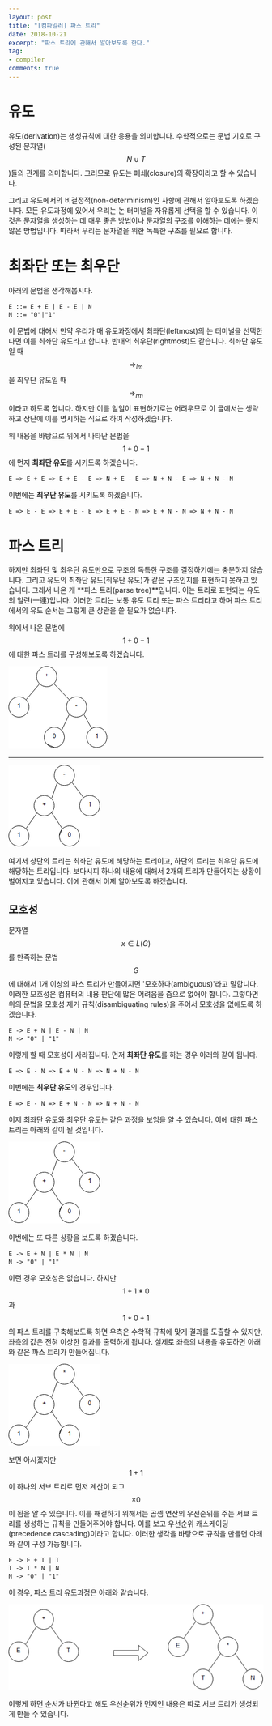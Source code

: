 ```yaml
---
layout: post
title: "[컴파일러] 파스 트리"
date: 2018-10-21
excerpt: "파스 트리에 관해서 알아보도록 한다."
tag:
- compiler
comments: true
---
```


# 유도

유도(derivation)는 생성규칙에 대한 응용을 의미합니다. 수학적으로는 문법 기호로 구성된 문자열($$N \cup T$$)들의 관계를 의미합니다. 그러므로 유도는 폐쇄(closure)의 확장이라고 할 수 있습니다.

그리고 유도에서의 비결정적(non-determinism)인 사항에 관해서 알아보도록 하겠습니다. 모든 유도과정에 있어서 우리는 논 터미널을 자유롭게 선택을 할 수 있습니다. 이것은 문자열을 생성하는 데 매우 좋은 방법이나 문자열의 구조를 이해하는 데에는 좋지 않은 방법입니다. 따라서 우리는 문자열을 위한 독특한 구조를 필요로 합니다.

# 최좌단 또는 최우단

아래의 문법을 생각해봅시다.

```text
E ::= E + E | E - E | N
N ::= "0"|"1"
```

이 문법에 대해서 만약 우리가 매 유도과정에서 최좌단(leftmost)의 논 터미널을 선택한다면 이를 최좌단 유도라고 합니다. 반대의 최우단(rightmost)도 같습니다. 최좌단 유도일 때 $$\Rightarrow_{lm}$$을 최우단 유도일 때 $$\Rightarrow_{rm}$$이라고 하도록 합니다. 하지만 이를 일일이 표현하기로는 어려우므로 이 글에서는 생략하고 상단에 이를 명시하는 식으로 하여 작성하겠습니다.

위 내용을 바탕으로 위에서 나타난 문법을 $$1+0-1$$에 먼저 **최좌단 유도**를 시키도록 하겠습니다.

```text
E => E + E => E + E - E => N + E - E => N + N - E => N + N - N
```

이번에는 **최우단 유도**를 시키도록 하겠습니다.

```text
E => E - E => E + E - E => E + E - N => E + N - N => N + N - N
```

# 파스 트리

하지만 최좌단 및 최우단 유도만으로 구조의 독특한 구조를 결정하기에는 충분하지 않습니다. 그리고 유도의 최좌단 유도(최우단 유도)가 같은 구조인지를 표현하지 못하고 있습니다. 그래서 나온 게 **파스 트리(parse tree)**입니다. 이는 트리로 표현되는 유도의 일련(一連)입니다. 이러한 트리는 보통 유도 트리 또는 파스 트리라고 하며 파스 트리에서의 유도 순서는 그렇게 큰 상관을 쓸 필요가 없습니다.

위에서 나온 문법에 $$1 + 0 - 1$$에 대한 파스 트리를 구성해보도록 하겠습니다. 

![leftmost](/assets/img/res/2018-Compiler/4/leftmost.png)

---

![rightmost](/assets/img/res/2018-Compiler/4/rightmost.png)

여기서 상단의 트리는 최좌단 유도에 해당하는 트리이고, 하단의 트리는 최우단 유도에 해당하는 트리입니다. 보다시피 하나의 내용에 대해서 2개의 트리가 만들어지는 상황이 벌어지고 있습니다. 이에 관해서 이제 알아보도록 하겠습니다.

## 모호성

문자열 $$x \in L(G)$$를 만족하는 문법 $$G$$에 대해서 1개 이상의 파스 트리가 만들어지면 '모호하다(ambiguous)'라고 말합니다. 이러한 모호성은 컴퓨터의 내용 판단에 많은 어려움을 줌으로 없애야 합니다. 그렇다면 위의 문법을 모호성 제거 규칙(disambiguating rules)을 주어서 모호성을 없애도록 하겠습니다.

```text
E -> E + N | E - N | N
N -> "0" | "1"
```

이렇게 할 때 모호성이 사라집니다. 먼저 **최좌단 유도**를 하는 경우 아래와 같이 됩니다.

```text
E => E - N => E + N - N => N + N - N
```

이번에는 **최우단 유도**의 경우입니다.

```text
E => E - N => E + N - N => N + N - N
```

이제 최좌단 유도와 최우단 유도는 같은 과정을 보임을 알 수 있습니다. 이에 대한 파스 트리는 아래와 같이 될 것입니다.

![rightmost](/assets/img/res/2018-Compiler/4/rightmost.png)

이번에는 또 다른 상황을 보도록 하겠습니다.

```text
E -> E + N | E * N | N
N -> "0" | "1"
```

이런 경우 모호성은 없습니다. 하지만 $$1+1*0$$과 $$1*0+1$$의 파스 트리를 구축해보도록 하면 우측은 수학적 규칙에 맞게 결과를 도출할 수 있지만, 좌측의 값은 전혀 이상한 결과를 출력하게 됩니다. 실제로 좌측의 내용을 유도하면 아래와 같은 파스 트리가 만들어집니다.

![invalid](/assets/img/res/2018-Compiler/4/invalid.png)

보면 아시겠지만 $$1+1$$이 하나의 서브 트리로 먼저 계산이 되고 $$\times 0$$이 됨을 알 수 있습니다. 이를 해결하기 위해서는 곱셈 연산의 우선순위를 주는 서브 트리를 생성하는 규칙을 만들어주어야 합니다. 이를 보고 우선순위 캐스케이딩(precedence cascading)이라고 합니다. 이러한 생각을 바탕으로 규칙을 만들면 아래와 같이 구성 가능합니다.

```text
E -> E + T | T
T -> T * N | N
N -> "0" | "1"
```

이 경우, 파스 트리 유도과정은 아래와 같습니다.

![derivation](/assets/img/res/2018-Compiler/4/derivation.png)

이렇게 하면 순서가 바뀐다고 해도 우선순위가 먼저인 내용은 따로 서브 트리가 생성되게 만들 수 있습니다.
